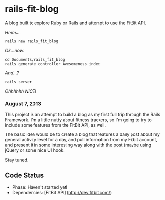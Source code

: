 rails-fit-blog
==============

A blog built to explore Ruby on Rails and attempt to use the FitBit API.

_Hmm..._

    rails new rails_fit_blog

_Ok...now:_

    cd Documents/rails_fit_blog
    rails generate controller Awesomeness index

_And...?_

    rails server
    
_Ohhhhhh NICE!_

### August 7, 2013

This project is an attempt to build a blog as my first full trip through the Rails Framework. I'm a 
little nutty about fitness trackers, so I'm going to try to include some features from the FitBit API, as well.

The basic idea would be to create a blog that features a daily post about my general activity level for a day, and 
pull information from my Fitbit account, and present it in some interesting way along with the post (maybe using 
jQuery or some nice UI hook.

Stay tuned.

## Code Status
* Phase: Haven't started yet!
* Dependencies: [FitBit API] (http://dev.fitbit.com/)
